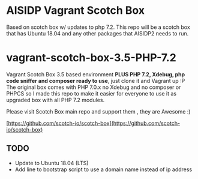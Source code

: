 # AISIDP Vagrant Scotch Box

Based on scotch box w/ updates to php 7.2.
This repo will be a scotch box that has Ubuntu 18.04 and any other packages that AISIDP2 needs to run.

# vagrant-scotch-box-3.5-PHP-7.2

Vagrant Scotch Box  3.5  based environment **PLUS PHP 7.2, Xdebug, php code sniffer and composer ready to use**, just clone it and Vagrant up :P The original box comes with PHP 7.0.x no Xdebug and no composer or PHPCS so I made this repo to make it easier for everyone to use it as upgraded box with all PHP 7.2 modules.

Please visit Scotch Box main repo and support them , they are Awesome :)

[https://github.com/scotch-io/scotch-box](https://github.com/scotch-io/scotch-box)

## TODO

- Update to Ubuntu 18.04 (LTS)
- Add line to bootstrap script to use a domain name instead of ip address
